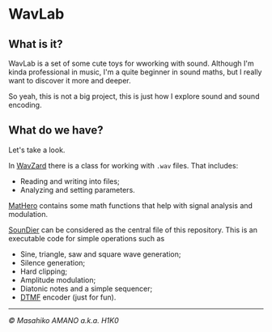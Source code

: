 # WavLab

## What is it?

WavLab is a set of some cute toys for wworking with sound. Although I'm kinda professional in music, I'm a quite beginner in sound maths, but I really want to discover it more and deeper.

So yeah, this is not a big project, this is just how I explore sound and sound encoding.

## What do we have?

Let's take a look.

In [WavZard](WavZard.py) there is a class for working with `.wav` files. That includes:
- Reading and writing into files;
- Analyzing and setting parameters.

[MatHero](MatHero.py) contains some math functions that help with signal analysis and modulation.

[SounDier](SounDier.py) can be considered as the central file of this repository. This is an executable code for simple operations such as
- Sine, triangle, saw and square wave generation;
- Silence generation;
- Hard clipping;
- Amplitude modulation;
- Diatonic notes and a simple sequencer;
- [DTMF](https://en.wikipedia.org/wiki/Dual-tone_multi-frequency_signaling) encoder (just for fun).

---

*&copy; Masahiko AMANO a.k.a. H1K0*